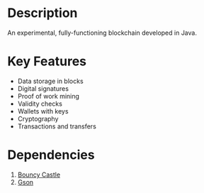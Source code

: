 # Description
 
An experimental, fully-functioning blockchain developed in Java.

# Key Features
- Data storage in blocks
- Digital signatures
- Proof of work mining
- Validity checks
- Wallets with keys
- Cryptography
- Transactions and transfers

# Dependencies
1) [Bouncy Castle](https://mvnrepository.com/artifact/org.bouncycastle/bcprov-jdk15on)
2) [Gson](https://mvnrepository.com/artifact/com.google.code.gson/gson/2.8.2)
